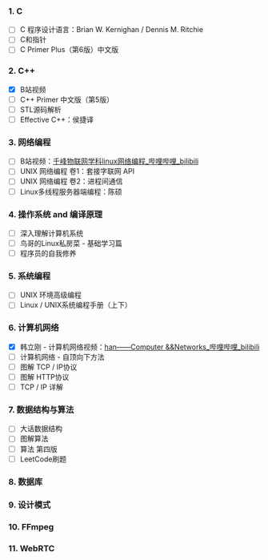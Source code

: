 ### 1. C

- [ ] C 程序设计语言：Brian W. Kernighan / Dennis M. Ritchie
- [ ] C和指针
- [ ] C Primer Plus（第6版）中文版

### 2. C++

- [x] B站视频
- [ ] C++ Primer 中文版（第5版）
- [ ] STL源码解析
- [ ] Effective C++：侯捷译

### 3. 网络编程

- [ ] B站视频：[千峰物联网学科linux网络编程_哔哩哔哩_bilibili](https://www.bilibili.com/video/BV1RJ411B761?p=1)
- [ ] UNIX 网络编程 卷1：套接字联网 API
- [ ] UNIX 网络编程 卷2：进程间通信
- [ ] Linux多线程服务器端编程：陈硕

### 4. 操作系统 and 编译原理

- [ ] 深入理解计算机系统
- [ ] 鸟哥的Linux私房菜 - 基础学习篇
- [ ] 程序员的自我修养

### 5. 系统编程

- [ ] UNIX 环境高级编程
- [ ] Linux / UNIX系统编程手册（上下）

### 6. 计算机网络

- [x] 韩立刚 - 计算机网络视频：[han——Computer &&Networks_哔哩哔哩_bilibili](https://www.bilibili.com/video/BV1Tb411x7CE)
- [ ] 计算机网络 - 自顶向下方法
- [ ] 图解 TCP / IP协议
- [ ] 图解 HTTP协议
- [ ] TCP / IP 详解

### 7. 数据结构与算法

- [ ] 大话数据结构
- [ ] 图解算法
- [ ] 算法 第四版
- [ ] LeetCode刷题

### 8. 数据库

### 9. 设计模式

### 10. FFmpeg

### 11. WebRTC

